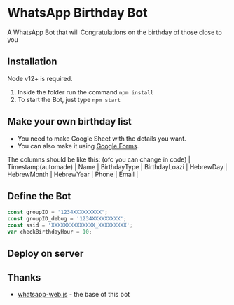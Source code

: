 # WhatsApp Birthday Bot
A WhatsApp  Bot that will Congratulations on the birthday of those close to you 


## Installation

Node v12+ is required.

1. Inside the folder run the command `npm install`
2. To start the Bot, just type `npm start`

## Make your own birthday list

- You need to make Google Sheet with the details you want.
- You can also make it using [Google Forms](https://docs.google.com/forms).

The columns should be like this: (ofc you can change in code)
| Timestamp(automade) |	Name	| BirthdayType	| BirthdayLoazi |	HebrewDay	| HebrewMonth |	HebrewYear	| Phone	| Email |


## Define the Bot

```js
const groupID = '1234XXXXXXXXX';
const groupID_debug = '1234XXXXXXXXX';
const ssid = 'XXXXXXXXXXXXXX_XXXXXXXXX';
var checkBirthdayHour = 10;
```

## Deploy on server



## Thanks

- [whatsapp-web.js](https://github.com/pedroslopez/whatsapp-web.js) - the base of this bot
